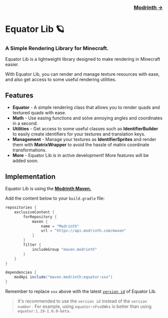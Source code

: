 ### <p align=right>[Modrinth →](https://modrinth.com/mod/equator)</p>

# Equator Lib 🪐

### A Simple Rendering Library for Minecraft.

Equator Lib is a lightweight library designed to make rendering in Minecraft easier.

With Equator Lib, you can render and manage texture resources with ease, and 
also get access to some useful rendering utilities.

## Features

- **Equator** - A simple rendering class that allows you to render quads and 
  textured quads with ease.
- **Math** - Use easing functions and solve annoying angles and coordinates in a second.
- **Utilities** - Get access to some useful classes such as **IdentifierBuilder** to easily create identifiers for your textures and translation keys.
- **Management** - Manage your textures as **IdentifierSprites** and render them with **MatrixWrapper** to avoid the hassle of matrix coordinate transformations.
- **More** - Equator Lib is in active development! More features will be added soon.

## Implementation

Equator Lib is using the **[Modrinth Maven.](https://docs.modrinth.com/docs/tutorials/maven/#loom-fabric-quilt-architectury)**

Add the content below to your `build.gradle` file:

```groovy
repositories {
    exclusiveContent {
        forRepository {
            maven {
                name = "Modrinth"
                url = "https://api.modrinth.com/maven"
            }
        }
        filter {
            includeGroup "maven.modrinth"
        }
    }
}
```

```groovy
dependencies {
    modApi include("maven.modrinth:equator:xxx")
}
```

Remember to replace `xxx` above with the latest [`version id`](https://modrinth.com/mod/equator/versions) of Equator Lib.

> It's recommended to use the `version id` instead of the `version number.` For example, using `equator:nFvoDWks` is better than using `equator:1.19-1.0.0-beta.`
